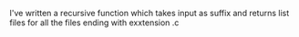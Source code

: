 I've written a recursive function which takes input as suffix and returns list files for all the files ending with exxtension .c
